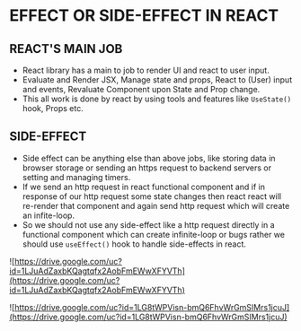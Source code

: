 # EFFECT OR SIDE-EFFECT IN REACT

## REACT'S MAIN JOB

* React library has a main to job to render UI and react to user input.
* Evaluate and Render JSX, Manage state and props, React to (User) input and events, Revaluate Component upon State and Prop change.
* This all work is done by react by using tools and features like `UseState()` hook, Props etc.
  
## SIDE-EFFECT

* Side effect can be anything else than above jobs, like storing data in browser storage or sending an https request to backend servers or setting and managing timers.
* If we send an http request in react functional component and if in response of our http request some state changes then react react will re-render that component and again send http request which will create an infite-loop.
* So we should not use any side-effect like a http request directly in a functional component which can create infinite-loop or bugs rather we should use `useEffect()` hook to handle side-effects in react.

![https://drive.google.com/uc?id=1LJuAdZaxbKQagtqfx2AobFmEWwXFYVTh](https://drive.google.com/uc?id=1LJuAdZaxbKQagtqfx2AobFmEWwXFYVTh)

![https://drive.google.com/uc?id=1LG8tWPVisn-bmQ6FhvWrGmSIMrs1jcuJ](https://drive.google.com/uc?id=1LG8tWPVisn-bmQ6FhvWrGmSIMrs1jcuJ)
